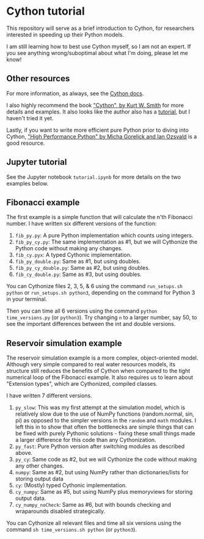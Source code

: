 # Cython tutorial
This repository will serve as a brief introduction to Cython, for researchers interested in speeding up their Python models. 

I am still learning how to best use Cython myself, so I am not an expert. If you see anything wrong/suboptimal about what I'm doing, please let me know!

## Other resources
For more information, as always, see the [Cython docs](https://cython.readthedocs.io/en/latest/). 

I also highly recommend the book ["Cython", by Kurt W. Smith](https://www.oreilly.com/library/view/cython/9781491901731/) for more details and examples. It also looks like the author also has a [tutorial](https://github.com/kwmsmith/scipy-2017-cython-tutorial), but I haven't tried it yet.

Lastly, if you want to write more efficient pure Python prior to diving into Cython, ["High Performance Python" by Micha Gorelick and Ian Ozsvald](https://www.oreilly.com/library/view/high-performance-python/9781492055013/) is a good resource.
## Jupyter tutorial
See the Jupyter notebook ``tutorial.ipynb`` for more details on the two examples below.

## Fibonacci example
The first example is a simple function that will calculate the n'th Fibonacci number. I have written six different versions of the function:

1. ``fib_py.py``: A pure Python implementation which counts using integers.
1. ``fib_py_cy.py``: The same implementation as #1, but we will Cythonize the Python code without making any changes.
1. ``fib_cy.pyx``: A typed Cythonic implementation.
1. ``fib_py_double.py``: Same as #1, but using doubles.
1. ``fib_py_cy_double.py``: Same as #2, but using doubles.
1. ``fib_cy_double.py``: Same as #3, but using doubles.

You can Cythonize files 2, 3, 5, & 6 using the command ``run_setups.sh python`` or ``run_setups.sh python3``, depending on the command for Python 3 in your terminal.

Then you can time all 6 versions using the command ``python time_versions.py`` (or ``python3``). Try changing ``n`` to a larger number, say 50, to see the important differences between the int and double versions.

## Reservoir simulation example
The reservoir simulation example is a more complex, object-oriented model. Although very simple compared to real water resources models, its structure still reduces the benefits of Cython when compared to the tight numerical loop of the Fibonacci example. It also requires us to learn about "Extension types", which are Cythonized, compiled classes.

I have written 7 different versions.

1. ``py_slow``: This was my first attempt at the simulation model, which is relatively slow due to the use of NumPy functions (random.normal, sin, pi) as opposed to the simpler versions in the ``random`` and ``math`` modules. I left this in to show that often the bottlenecks are simple things that can be fixed with purely Pythonic solutions - fixing these small things made a larger difference for this code than any Cythonization.
1. ``py_fast``: Pure Python version after switching modules as described above.
1. ``py_cy``: Same code as #2, but we will Cythonize the code without making any other changes.
1. ``numpy``: Same as #2, but using NumPy rather than dictionaries/lists for storing output data
1. ``cy``: (Mostly) typed Cythonic implementation.
1. ``cy_numpy``: Same as #5, but using NumPy plus memoryviews for storing output data.
1. ``cy_numpy_noCheck``: Same as #6, but with bounds checking and wraparounds disabled strategically.

You can Cythonize all relevant files and time all six versions using the command ``sh time_versions.sh python`` (or ``python3``). 
